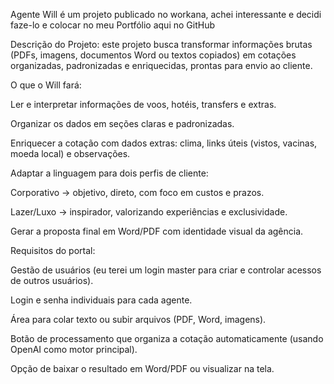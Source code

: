 Agente Will é um projeto publicado no workana, achei interessante e decidi faze-lo e colocar no meu Portfólio aqui no GitHub

Descrição do Projeto:
     este projeto busca transformar informações brutas (PDFs, imagens, documentos Word ou textos copiados) em cotações organizadas, padronizadas e enriquecidas, prontas para envio ao cliente.

     
O que o Will fará:

Ler e interpretar informações de voos, hotéis, transfers e extras.

Organizar os dados em seções claras e padronizadas.

Enriquecer a cotação com dados extras: clima, links úteis (vistos, vacinas, moeda local) e observações.

Adaptar a linguagem para dois perfis de cliente:

Corporativo → objetivo, direto, com foco em custos e prazos.

Lazer/Luxo → inspirador, valorizando experiências e exclusividade.

Gerar a proposta final em Word/PDF com identidade visual da agência.

Requisitos do portal:

Gestão de usuários (eu terei um login master para criar e controlar acessos de outros usuários).

Login e senha individuais para cada agente.

Área para colar texto ou subir arquivos (PDF, Word, imagens).

Botão de processamento que organiza a cotação automaticamente (usando OpenAI como motor principal).

Opção de baixar o resultado em Word/PDF ou visualizar na tela.
